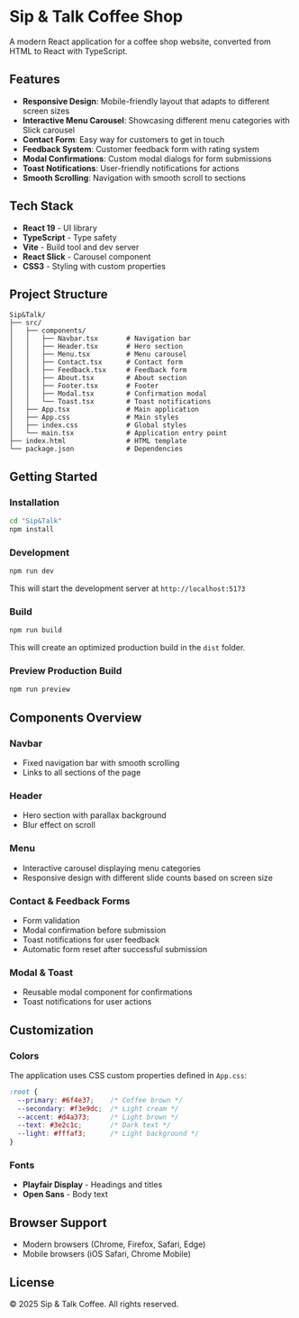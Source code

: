 # Sip & Talk Coffee Shop

A modern React application for a coffee shop website, converted from HTML to React with TypeScript.

## Features

- **Responsive Design**: Mobile-friendly layout that adapts to different screen sizes
- **Interactive Menu Carousel**: Showcasing different menu categories with Slick carousel
- **Contact Form**: Easy way for customers to get in touch
- **Feedback System**: Customer feedback form with rating system
- **Modal Confirmations**: Custom modal dialogs for form submissions
- **Toast Notifications**: User-friendly notifications for actions
- **Smooth Scrolling**: Navigation with smooth scroll to sections

## Tech Stack

- **React 19** - UI library
- **TypeScript** - Type safety
- **Vite** - Build tool and dev server
- **React Slick** - Carousel component
- **CSS3** - Styling with custom properties

## Project Structure

```
Sip&Talk/
├── src/
│   ├── components/
│   │   ├── Navbar.tsx       # Navigation bar
│   │   ├── Header.tsx       # Hero section
│   │   ├── Menu.tsx         # Menu carousel
│   │   ├── Contact.tsx      # Contact form
│   │   ├── Feedback.tsx     # Feedback form
│   │   ├── About.tsx        # About section
│   │   ├── Footer.tsx       # Footer
│   │   ├── Modal.tsx        # Confirmation modal
│   │   └── Toast.tsx        # Toast notifications
│   ├── App.tsx              # Main application
│   ├── App.css              # Main styles
│   ├── index.css            # Global styles
│   └── main.tsx             # Application entry point
├── index.html               # HTML template
└── package.json             # Dependencies
```

## Getting Started

### Installation

```bash
cd "Sip&Talk"
npm install
```

### Development

```bash
npm run dev
```

This will start the development server at `http://localhost:5173`

### Build

```bash
npm run build
```

This will create an optimized production build in the `dist` folder.

### Preview Production Build

```bash
npm run preview
```

## Components Overview

### Navbar
- Fixed navigation bar with smooth scrolling
- Links to all sections of the page

### Header
- Hero section with parallax background
- Blur effect on scroll

### Menu
- Interactive carousel displaying menu categories
- Responsive design with different slide counts based on screen size

### Contact & Feedback Forms
- Form validation
- Modal confirmation before submission
- Toast notifications for user feedback
- Automatic form reset after successful submission

### Modal & Toast
- Reusable modal component for confirmations
- Toast notifications for user actions

## Customization

### Colors

The application uses CSS custom properties defined in `App.css`:

```css
:root {
  --primary: #6f4e37;    /* Coffee brown */
  --secondary: #f3e9dc;  /* Light cream */
  --accent: #d4a373;     /* Light brown */
  --text: #3e2c1c;       /* Dark text */
  --light: #fffaf3;      /* Light background */
}
```

### Fonts

- **Playfair Display** - Headings and titles
- **Open Sans** - Body text

## Browser Support

- Modern browsers (Chrome, Firefox, Safari, Edge)
- Mobile browsers (iOS Safari, Chrome Mobile)

## License

© 2025 Sip & Talk Coffee. All rights reserved.
